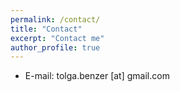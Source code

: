 ```yaml
---
permalink: /contact/
title: "Contact"
excerpt: "Contact me"
author_profile: true
---
```


* E-mail: tolga.benzer [at] gmail.com



